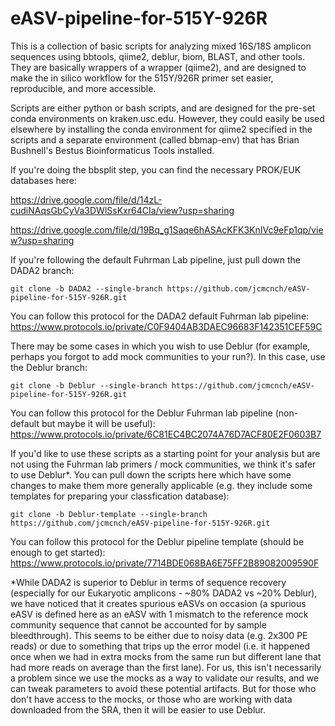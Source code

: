# eASV-pipeline-for-515Y-926R
This is a collection of basic scripts for analyzing mixed 16S/18S amplicon sequences using bbtools, qiime2, deblur, biom, BLAST, and other tools. They are basically wrappers of a wrapper (qiime2), and are designed to make the in silico workflow for the 515Y/926R primer set easier, reproducible, and more accessible.

Scripts are either python or bash scripts, and are designed for the pre-set conda environments on kraken.usc.edu. However, they could easily be used elsewhere by installing the conda environment for qiime2 specified in the scripts and a separate environment (called bbmap-env) that has Brian Bushnell's Bestus Bioinformaticus Tools installed.

If you're doing the bbsplit step, you can find the necessary PROK/EUK databases here:

https://drive.google.com/file/d/14zL-cudiNAqsGbCyVa3DWlSsKxr64CIa/view?usp=sharing

https://drive.google.com/file/d/19Bq_g1Saqe6hASAcKFK3KnIVc9eFp1qp/view?usp=sharing

If you're following the default Fuhrman Lab pipeline, just pull down the DADA2 branch:

`git clone -b DADA2 --single-branch https://github.com/jcmcnch/eASV-pipeline-for-515Y-926R.git`

You can follow this protocol for the DADA2 default Fuhrman lab pipeline:
https://www.protocols.io/private/C0F9404AB3DAEC96683F142351CEF59C

There may be some cases in which you wish to use Deblur (for example, perhaps you forgot to add mock communities to your run?). In this case, use the Deblur branch:

`git clone -b Deblur --single-branch https://github.com/jcmcnch/eASV-pipeline-for-515Y-926R.git`

You can follow this protocol for the Deblur Fuhrman lab pipeline (non-default but maybe it will be useful):
https://www.protocols.io/private/6C81EC4BC2074A76D7ACF80E2F0603B7

If you'd like to use these scripts as a starting point for your analysis but are not using the Fuhrman lab primers / mock communities, we think it's safer to use Deblur*. You can pull down the scripts here which have some changes to make them more generally applicable (e.g. they include some templates for preparing your classfication database):

`git clone -b Deblur-template --single-branch https://github.com/jcmcnch/eASV-pipeline-for-515Y-926R.git`

You can follow this protocol for the Deblur pipeline template (should be enough to get started):
https://www.protocols.io/private/7714BDE068BA6E75FF2B89082009590F

*While DADA2 is superior to Deblur in terms of sequence recovery (especially for our Eukaryotic amplicons - ~80% DADA2 vs ~20% Deblur), we have noticed that it creates spurious eASVs on occasion (a spurious eASV is defined here as an eASV with 1 mismatch to the reference mock community sequence that cannot be accounted for by sample bleedthrough). This seems to be either due to noisy data (e.g. 2x300 PE reads) or due to something that trips up the error model (i.e. it happened once when we had in extra mocks from the same run but different lane that had more reads on average than the first lane). For us, this isn't necessarily a problem since we use the mocks as a way to validate our results, and we can tweak parameters to avoid these potential artifacts. But for those who don't have access to the mocks, or those who are working with data downloaded from the SRA, then it will be easier to use Deblur.
